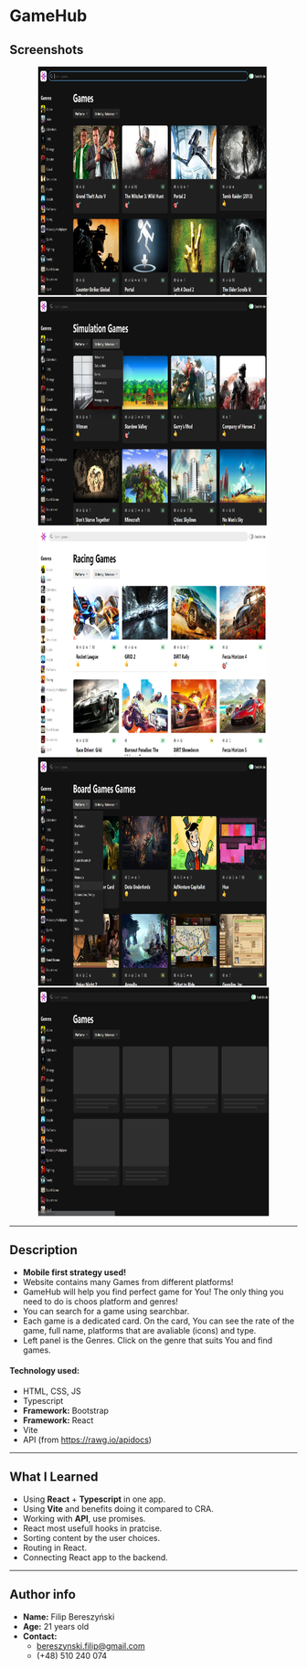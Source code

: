 # GameHub

## Screenshots
<p align="center">
    <img src="./src/assets/README_images/readme_img_01.png" width="80%" height="400px"></img>
    <br/>
    <img src="./src/assets/README_images/readme_img_02.png" width="80%" height="400px"></img>
    <br/>
    <img src="./src/assets/README_images/readme_img_03.png" width="80%" height="400px"></img>
    <br/>
    <img src="./src/assets/README_images/readme_img_04.png" width="80%" height="400px"></img>
    <br/>
    <img src="./src/assets/README_images/readme_img_05.png" width="80%" height="400px"></img>
</p>

<hr/>

## Description

- **Mobile first strategy used!**
- Website contains many Games from different platforms!
- GameHub will help you find perfect game for You! The only thing you need to do is choos platform and genres!
- You can search for a game using searchbar.
- Each game is a dedicated card. On the card, You can see the rate of the game, full name, platforms that are avaliable (icons) and type.
- Left panel is the Genres. Click on the genre that suits You and find games.

#### Technology used:
- HTML, CSS, JS
- Typescript
- **Framework:** Bootstrap
- **Framework:** React
- Vite
- API (from https://rawg.io/apidocs)

<hr/>

## What I Learned

- Using **React** + **Typescript** in one app.
- Using **Vite** and benefits doing it compared to CRA.
- Working with **API**, use promises.
- React most usefull hooks in pratcise.
- Sorting content by the user choices.
- Routing in React.
- Connecting React app to the backend.

<hr/>

## Author info

- **Name:** Filip Bereszyński
- **Age:** 21 years old
- **Contact:**
    - bereszynski.filip@gmail.com
    - (+48) 510 240 074